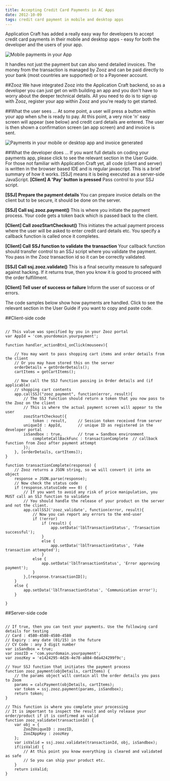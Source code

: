```yaml
---
title: Accepting Credit Card Payments in AC Apps
date: 2012-10-09
tags: credit card payment in mobile and desktop apps 
---
```


Application Craft has added a really easy way for developers to accept credit card payments in their mobile and desktop apps - easy for both the developer and the users of your app.

![Mobile payments in your App](/img/blog/zooz-blog.png "Three simple steps for mobile and desktop payments in your App")

It handles not just the payment but can also send detailed invoices. The money from the transaction is managed by Zooz and can be paid directly to your bank (most countries are supported) or to a Payoneer account.

##Zooz
We have integrated Zooz into the Application Craft backend, so as a developer you can just get on with building an app and you don't have to worry about the deeper technical details. All you need to do is to sign up with Zooz, register your app within Zooz and you're ready to get started.

##What the user sees ...
At some point, a user will press a button within your app when s/he is ready to pay. At this point, a very nice 'n' easy screen will appear (see below) and credit card details are entered.  The user is then shown a confirmation screen (an app screen) and and invoice is sent.

![](/img/blog/zooz-blog-2.png "Payments in your mobile or desktop app and invoice generated")
	

##What the developer does ...
If you want full details on coding your payments app, please click to see the relevant section in the User Guide. For those not familiar with Application Craft yet, all code (client and server) is written in the browser based IDE and is regular javascript.
This is a brief summary of how it works. [SSJ] means it is being executed as a server-side JavaScript.
**[Client] A 'Pay' button is pressed**
Pass control to your SSJ script.
 
**[SSJ] Prepare the payment details**
You can prepare invoice details on the client but to be secure, it should be done on the server.
 
**[SSJ] Call ssj.zooz.payment()**
This is where you initiate the payment process. Your code gets a token back which is passed back to the client.
 
**[Client] Call zoozStartCheckout()**
This initiates the actual payment process where the user will be asked to enter credit card details etc. You specify a callback function is called once it completes.
 
**[Client] Call SSJ function to validate the transaction**
Your callback function should transfer control to an SSJ script where you validate the payment. You pass in the Zooz transaction id so it can be correctly validated.
 
**[SSJ] Call ssj.zooz.validate()**
This is a final security measure to safeguard against hacking. If it returns true, then you know it is good to proceed with the order fulfillment. 
 
**[Client] Tell user of success or failure**
Inform the user of success or of errors.

The code samples below show how payments are handled. Click to see the relevant section in the User Guide if you want to copy and paste code.
 
##Client-side code

<pre><code>
// This value was specified by you in your Zooz portal
var AppId = 'com.yourdomain.yourpayment';

function handler_actionBtn1_onClick(mouseev){

    // You may want to pass shopping cart items and order details from the client
    // Or you may have stored this on the server
    orderDetails = getOrderDetails();    
    cartItems = getCartItems();

    // Now call the SSJ function passing in Order details and (if applicable) 
    // shopping cart contents
    app.callSSJ("zooz_payment", function(error, result){
        // The SSJ function should return a token that you now pass to the Zooz on the client
        // This is where the actual payment screen will appear to the user
        zoozStartCheckout({
            token : result,		// Session token received from server
	    uniqueId : AppId,		// unique ID as registered in the developer portal
	    isSandbox : true,		// true = Sandbox environment						
            completeCallBackFunc : transactionComplete  // callback function from Zooz after payment attempt
        });
    }, [orderDetails, cartItems]);       
}

function transactionComplete(response) {
    // Zooz returns a JSON string, so we will convert it into an object
    response = JSON.parse(response);
    // Now check the status code
    if (response.statusCode === 0) {
        // If you want to avoid any risk of price manipulation, you MUST call an SSJ function to validate
        // You should handle the release of your product on the server and not the client.
        app.callSSJ('zooz_validate', function(error, result){
            // Now you can report any errors to the end-user
            if (!error)
                if (result) {
                    app.setData('lblTransactionStatus', 'Transaction successful');
                }
                else {
                    app.setData('lblTransactionStatus', 'Fake transaction attempted');
                }
            else {
                app.setData('lblTransactionStatus', 'Error approving payment');
            }
        },[response.transactionID]);
    }
    else {
        app.setData('lblTransactionStatus', 'Communication error');
    }
    
}
</code></pre>

##Server-side code
<pre><code>
// If true, then you can test your payments. Use the following card details for testing
// Card : 4580-4580-4580-4580
// Expiry : any date (01/15) in the future
// CV Code : any 3 digit number
var isSandbox = true;
var zoozID = 'com.yourdomain.yourpayment';
var zoozKey = 'e1424295-4d26-4e78-a884-0da424299f9c';

// Your SSJ function that initiates the payment process
function zooz_payment(objDetails, cartItems) {
    // the params object will contain all the order details you pass to Zoom
    params = calcPayment(objDetails, cartItems);
    var token = ssj.zooz.payment(params, isSandbox);
    return token;
}

// This function is where you complete your processing
// It is important to inspect the result and only release your order/product if it is confirmed as valid
function zooz_validate(transactionId) {
    var obj = {
        ZooZUniqueID : zoozID,
        ZooZAppKey : zoozKey
    };
    var isValid = ssj.zooz.validate(transactionId, obj, isSandbox);
    if(isValid) {
        // At this point you know everything is cleared and validated as safe
        // So you can ship your product etc.
    }
    return isValid;
}
</code></pre>
 